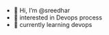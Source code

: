 - 👋 Hi, I’m @sreedhar
- 👀 interested in Devops process
- 🌱 currently learning devops

<!---
sreedharm07/sreedharm07 is a ✨ special ✨ repository because its `README.md` (this file) appears on your GitHub profile.
You can click the Preview link to take a look at your changes.
--->
